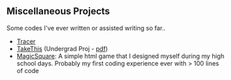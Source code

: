 ## Miscellaneous Projects
Some codes I've ever written or assisted writing so far..
* [Tracer](https://prosys.kaist.ac.kr/tracer)
* [TakeThis](http://cscp2.sogang.ac.kr/CSE4187/index.php/TakeThis)
  (Undergrad Proj - [pdf](/asset/publications/TakeThis.pdf))
* [MagicSquare](/asset/magic_square.html/): A simple html game that I designed myself during my high school days.
  Probably my first coding experience ever with > 100 lines of code
